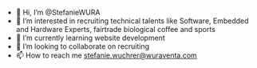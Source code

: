- 👋 Hi, I’m @StefanieWURA
- 👀 I’m interested in recruiting technical talents like Software, Embedded and Hardware Experts, fairtrade biological coffee and sports
- 🌱 I’m currently learning website development
- 💞️ I’m looking to collaborate on recruiting
- 📫 How to reach me stefanie.wuchrer@wuraventa.com

<!---
StefanieWURA/StefanieWURA is a ✨ special ✨ repository because its `README.md` (this file) appears on your GitHub profile.
You can click the Preview link to take a look at your changes.
--->
